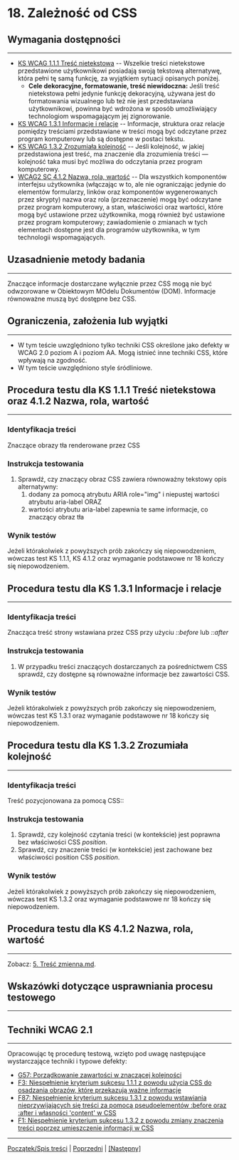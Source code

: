 # 18. Zależność od CSS

## Wymagania dostępności
---------------------
-   [KS WCAG 1.1.1 Treść nietekstowa](http://www.w3.org/TR/UNDERSTANDING-WCAG20/text-equiv-all.html) -- Wszelkie treści nietekstowe przedstawione użytkownikowi posiadają swoją tekstową alternatywę, która pełni tę samą funkcję, za wyjątkiem sytuacji opisanych poniżej.
    -   **Cele dekoracyjne, formatowanie, treść niewidoczna:** Jeśli treść nietekstowa pełni jedynie funkcję dekoracyjną, używana jest do formatowania wizualnego lub też nie jest przedstawiana użytkownikowi, powinna być wdrożona w sposób umożliwiający technologiom wspomagającym jej zignorowanie.
-   [KS WCAG 1.3.1 Informacje i relacje](http://www.w3.org/TR/UNDERSTANDING-WCAG20/content-structure-separation-programmatic.html) -- Informacje, struktura oraz relacje pomiędzy treściami przedstawiane w treści mogą być odczytane przez program komputerowy lub są dostępne w postaci tekstu.
-   [KS WCAG 1.3.2 Zrozumiała kolejność](http://www.w3.org/TR/UNDERSTANDING-WCAG20/content-structure-separation-sequence.html) -- Jeśli kolejność, w jakiej przedstawiona jest treść, ma znaczenie dla zrozumienia treści — kolejność taka musi być możliwa do odczytania przez program komputerowy.
-   [WCAG2 SC 4.1.2 Nazwa, rola, wartość](https://www.w3.org/TR/UNDERSTANDING-WCAG20/ensure-compat-rsv.html) -- Dla wszystkich komponentów interfejsu użytkownika (włączając w to, ale nie ograniczając jedynie do elementów formularzy, linków oraz komponentów wygenerowanych przez skrypty) nazwa oraz rola (przeznaczenie) mogą być odczytane przez program komputerowy, a stan, właściwości oraz wartości, które mogą być ustawione przez użytkownika, mogą również być ustawione przez program komputerowy; zawiadomienie o zmianach w tych elementach dostępne jest dla programów użytkownika, w tym technologii wspomagających.

## Uzasadnienie metody badania
------------------------------
Znaczące informacje dostarczane wyłącznie przez CSS mogą nie być odwzorowane w Obiektowym MOdelu Dokumentów (DOM). Informacje równoważne muszą być dostępne bez CSS.


## Ograniczenia, założenia lub wyjątki
---------------------------------------
-   W tym teście uwzględniono tylko techniki CSS określone jako defekty w WCAG 2.0 poziom A i poziom AA. Mogą istnieć inne techniki CSS, które wpływają na zgodność.
-   W tym teście uwzględniono style śródliniowe.

## Procedura testu dla KS 1.1.1 Treść nietekstowa oraz 4.1.2 Nazwa, rola, wartość
------------------------------------------------------------------------

### Identyfikacja treści
Znaczące obrazy tła renderowane przez CSS

### Instrukcja testowania
1.  Sprawdź, czy znaczący obraz CSS zawiera równoważny tekstowy opis alternatywny:
    1.  dodany za pomocą atrybutu ARIA role="img" i niepustej wartości atrybutu aria-label ORAZ
    2.  wartości atrybutu aria-label zapewnia te same informacje, co znaczący obraz tła

### Wynik testów
Jeżeli którakolwiek z powyższych prób zakończy się niepowodzeniem, wówczas test KS 1.1.1, KS 4.1.2  oraz wymaganie podstawowe nr 18 kończy się niepowodzeniem.

## Procedura testu dla KS 1.3.1 Informacje i relacje
---------------------------------------------------

### Identyfikacja treści
Znacząca treść strony wstawiana przez CSS przy użyciu *::before* lub *::after*

### Instrukcja testowania
1.  W przypadku treści znaczących dostarczanych za pośrednictwem CSS sprawdź, czy dostępne są równoważne informacje bez zawartości CSS.

### Wynik testów
Jeżeli którakolwiek z powyższych prób zakończy się niepowodzeniem, wówczas test KS 1.3.1  oraz wymaganie podstawowe nr 18 kończy się niepowodzeniem.

## Procedura testu dla KS 1.3.2 Zrozumiała kolejność
---------------------------------------------------

### Identyfikacja treści
Treść pozycjonowana za pomocą CSS::

### Instrukcja testowania
1.  Sprawdź, czy kolejność czytania treści (w kontekście) jest poprawna bez właściwości CSS *position*.
2.  Sprawdź, czy znaczenie treści (w kontekście) jest zachowane bez właściwości position CSS *position*.

### Wynik testów
Jeżeli którakolwiek z powyższych prób zakończy się niepowodzeniem, wówczas test KS 1.3.2 oraz wymaganie podstawowe nr 18 kończy się niepowodzeniem.

## Procedura testu dla KS 4.1.2 Nazwa, rola, wartość
-----------------------------------------------
Zobacz: [5. Treść zmienna.md](05TrescZmienna.md).

##  Wskazówki dotyczące usprawniania procesu testowego
---------------------------------------------
## Techniki WCAG 2.1
---------------------
Opracowując tę procedurę testową, wzięto pod uwagę następujące wystarczające techniki i typowe defekty:
-   [G57: Porządkowanie zawartości w znaczącej kolejności](https://www.w3.org/TR/WCAG20-TECHS/G57.html)
-   [F3: Niespełnienie kryterium sukcesu 1.1.1 z powodu użycia CSS do osadzania obrazów, które przekazują ważne informacje](https://www.w3.org/TR/WCAG20-TECHS/F3.html)
-   [F87: Niespełnienie kryterium sukcesu 1.3.1 z powodu wstawiania nieprzywijających się treści za pomocą pseudoelementów :before oraz :after i własności 'content' w CSS](https://www.w3.org/TR/WCAG20-TECHS/F87.html)
-   [F1: Niespełnienie kryterium sukcesu 1.3.2 z powodu zmiany znaczenia treści poprzez umieszczenie informacji w CSS](https://www.w3.org/TR/WCAG20-TECHS/F1.html)

----------------------------------------
[Początek/Spis treści](index.md) | [Poprzedni](17MediaZsynchronizowane.md) | [[Następny]](19Ramki.md)
